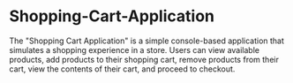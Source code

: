 # Shopping-Cart-Application
The "Shopping Cart Application" is a simple console-based application that simulates a shopping experience in a store. Users can view available products, add products to their shopping cart, remove products from their cart, view the contents of their cart, and proceed to checkout. 
